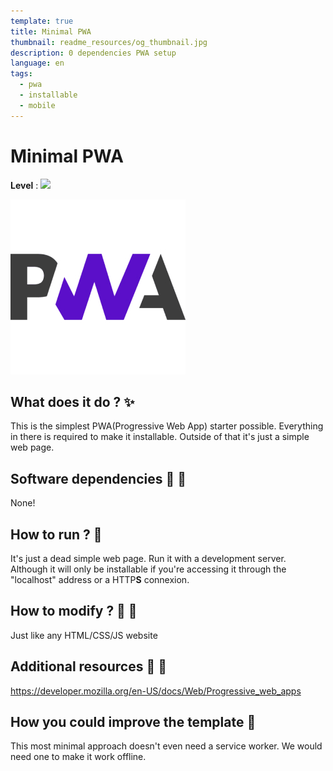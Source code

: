 ```yaml
---
template: true
title: Minimal PWA
thumbnail: readme_resources/og_thumbnail.jpg
description: 0 dependencies PWA setup
language: en
tags:
  - pwa
  - installable
  - mobile
---
```


# Minimal PWA

**Level** : ![](https://img.shields.io/badge/Level-Beginner-brightgreen)

![](readme_resources/og_thumbnail.jpg)

## What does it do ? ✨

This is the simplest PWA(Progressive Web App) starter possible. Everything in there is required to make it installable. Outside of that it's just a simple web page.

## Software dependencies 🌈 📂

None!

## How to run ? 🚀

It's just a dead simple web page. Run it with a development server. Although it will only be installable if you're accessing it through the "localhost" address or a HTTP**S** connexion.

## How to modify ? 🔩 🔨

Just like any HTML/CSS/JS website

## Additional resources 📄 📗

https://developer.mozilla.org/en-US/docs/Web/Progressive_web_apps

## How you could improve the template 🦾

This most minimal approach doesn't even need a service worker. We would need one to make it work offline.
